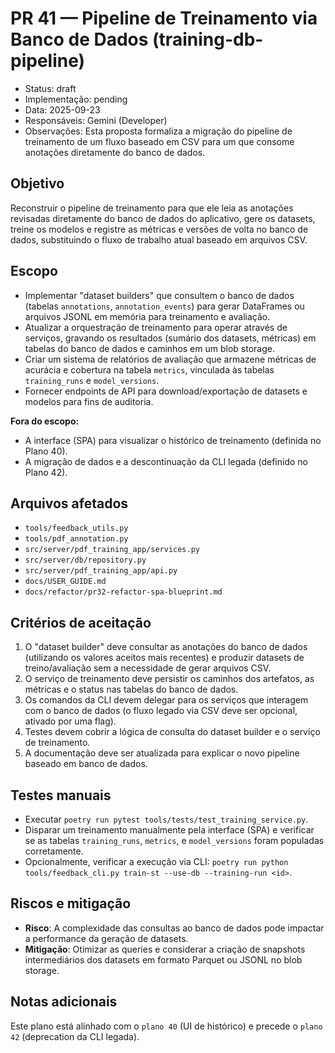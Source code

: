 # PR 41 — Pipeline de Treinamento via Banco de Dados (training-db-pipeline)

- Status: draft
- Implementação: pending
- Data: 2025-09-23
- Responsáveis: Gemini (Developer)
- Observações: Esta proposta formaliza a migração do pipeline de treinamento de um fluxo baseado em CSV para um que consome anotações diretamente do banco de dados.

## Objetivo
Reconstruir o pipeline de treinamento para que ele leia as anotações revisadas diretamente do banco de dados do aplicativo, gere os datasets, treine os modelos e registre as métricas e versões de volta no banco de dados, substituindo o fluxo de trabalho atual baseado em arquivos CSV.

## Escopo
- Implementar "dataset builders" que consultem o banco de dados (tabelas `annotations`, `annotation_events`) para gerar DataFrames ou arquivos JSONL em memória para treinamento e avaliação.
- Atualizar a orquestração de treinamento para operar através de serviços, gravando os resultados (sumário dos datasets, métricas) em tabelas do banco de dados e caminhos em um blob storage.
- Criar um sistema de relatórios de avaliação que armazene métricas de acurácia e cobertura na tabela `metrics`, vinculada às tabelas `training_runs` e `model_versions`.
- Fornecer endpoints de API para download/exportação de datasets e modelos para fins de auditoria.

**Fora do escopo:**
- A interface (SPA) para visualizar o histórico de treinamento (definida no Plano 40).
- A migração de dados e a descontinuação da CLI legada (definido no Plano 42).

## Arquivos afetados
- `tools/feedback_utils.py`
- `tools/pdf_annotation.py`
- `src/server/pdf_training_app/services.py`
- `src/server/db/repository.py`
- `src/server/pdf_training_app/api.py`
- `docs/USER_GUIDE.md`
- `docs/refactor/pr32-refactor-spa-blueprint.md`

## Critérios de aceitação
1. O "dataset builder" deve consultar as anotações do banco de dados (utilizando os valores aceitos mais recentes) e produzir datasets de treino/avaliação sem a necessidade de gerar arquivos CSV.
2. O serviço de treinamento deve persistir os caminhos dos artefatos, as métricas e o status nas tabelas do banco de dados.
3. Os comandos da CLI devem delegar para os serviços que interagem com o banco de dados (o fluxo legado via CSV deve ser opcional, ativado por uma flag).
4. Testes devem cobrir a lógica de consulta do dataset builder e o serviço de treinamento.
5. A documentação deve ser atualizada para explicar o novo pipeline baseado em banco de dados.

## Testes manuais
- Executar `poetry run pytest tools/tests/test_training_service.py`.
- Disparar um treinamento manualmente pela interface (SPA) e verificar se as tabelas `training_runs`, `metrics`, e `model_versions` foram populadas corretamente.
- Opcionalmente, verificar a execução via CLI: `poetry run python tools/feedback_cli.py train-st --use-db --training-run <id>`.

## Riscos e mitigação
- **Risco**: A complexidade das consultas ao banco de dados pode impactar a performance da geração de datasets.
- **Mitigação**: Otimizar as queries e considerar a criação de snapshots intermediários dos datasets em formato Parquet ou JSONL no blob storage.

## Notas adicionais
Este plano está alinhado com o `plano 40` (UI de histórico) e precede o `plano 42` (deprecation da CLI legada).